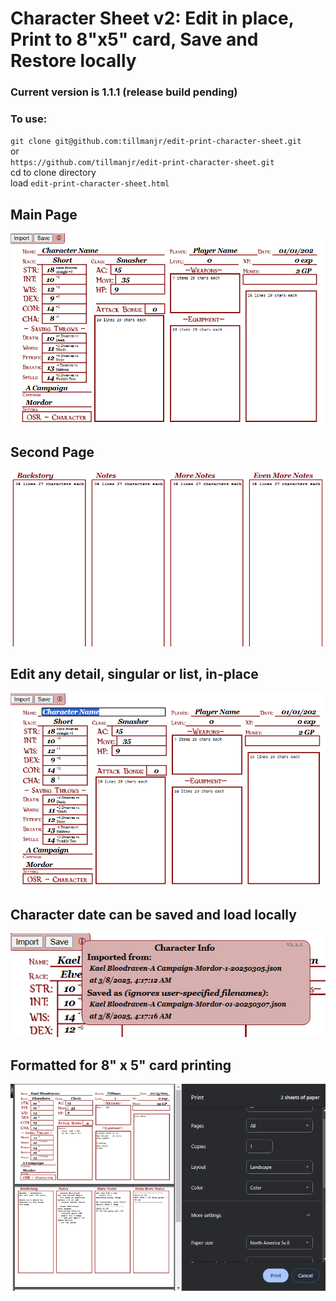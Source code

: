 # Character Sheet v2:  Edit in place, Print to 8"x5" card, Save and Restore locally  

### Current version is 1.1.1 (release build pending)

### To use:
`git clone git@github.com:tillmanjr/edit-print-character-sheet.git`  
or  
`https://github.com/tillmanjr/edit-print-character-sheet.git`  
cd to clone directory  
load `edit-print-character-sheet.html`

## Main Page  
![Main Page](https://github.com/tillmanjr/edit-print-character-sheet/blob/main/assets/page01.png?raw=true)  
## Second Page
![Second Page](https://github.com/tillmanjr/edit-print-character-sheet/blob/main/assets/page02.png?raw=true) 
## Edit any detail, singular or list, in-place   
![Edit in place](https://github.com/tillmanjr/edit-print-character-sheet/blob/main/assets/editinplace.png?raw=true)  
## Character date can be saved and load locally  
![Import/Save Character Data](https://github.com/tillmanjr/edit-print-character-sheet/blob/main/assets/fileinfotooltip.png?raw=true)  
## Formatted for 8" x 5" card printing    
![Formatted for printing 8" x 5" card](https://github.com/tillmanjr/edit-print-character-sheet/blob/main/assets/printsas5x8.png?raw=true)
